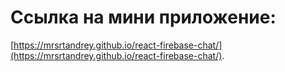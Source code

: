 # Ссылка на мини приложение:

[https://mrsrtandrey.github.io/react-firebase-chat/](https://mrsrtandrey.github.io/react-firebase-chat/).